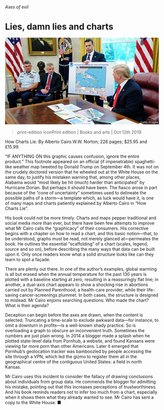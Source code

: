 ###### Axes of evil

# Lies, damn lies and charts 

![image](images/20191012_BKP001_0.jpg) 

> print-edition iconPrint edition | Books and arts | Oct 12th 2019 

How Charts Lie. By Alberto Cairo.W.W. Norton; 226 pages; $25.95 and £15.99. 

“IF ANYTHING ON this graphic causes confusion, ignore the entire product.” This footnote appeared on an official (if impenetrable) spaghetti-like weather map tweeted by Donald Trump on September 4th. It was not on the crudely doctored version that he wheeled out at the White House on the same day, to justify his mistaken warning that, among other places, Alabama would “most likely be hit (much) harder than anticipated” by Hurricane Dorian. But perhaps it should have been. The fiasco arose in part because of the “cone of uncertainty” sometimes used to delineate the possible paths of a storm—a template which, as luck would have it, is one of many maps and charts patiently explained by Alberto Cairo in “How Charts Lie”. 

His book could not be more timely. Charts and maps pepper traditional and social media more than ever, but there have been few attempts to improve what Mr Cairo calls the “graphicacy” of their consumers. His corrective begins with a chapter on how to read a chart, and this basic notion—that, to be understood, graphs must be read, not merely glanced at—permeates the book. He outlines the essential “scaffolding” of a chart (scales, legend, source and so on), before describing the many ways that data can be built upon it. Only once readers know what a solid structure looks like can they learn to spot a façade. 

There are plenty out there. In one of the author’s examples, global warming is all but erased when the annual temperature for the past 130 years is plotted with a baseline starting at zero, resulting in a reassuringly flat line; in another, a dual-axis chart appears to show a shocking rise in abortions carried out by Planned Parenthood, a health-care provider, while their life-saving cancer-screenings plummet. In both cases, the structure is designed to mislead. Mr Cairo enjoins searching questions: Who made the chart? What is their agenda? 

Deception can begin before the axes are drawn, when the content is selected. Truncating a time-scale to exclude awkward data—for instance, to omit a downturn in profits—is a well-known shady practice. So is overloading a graph to obscure an inconvenient truth. Sometimes the numbers are just plain wrong. In 2014 a blogger made a splash when he plotted state-level data from Pornhub, a website, and found Kansans were viewing far more porn than other Americans. Later it emerged that Pornhub’s geolocation tracker was bamboozled by people accessing the site through a VPN, which led the gizmo to register them all in the geographical centre of the contiguous United States: a field in north Kansas. 

Mr Cairo uses this incident to consider the fallacy of drawing conclusions about individuals from group data. He commends the blogger for admitting his mistake, pointing out that this increases perceptions of trustworthiness. And his book reminds readers not to infer too much from a chart, especially when it shows them what they already wanted to see. Mr Cairo has sent a copy to the White House. ■ 

